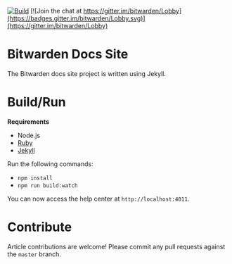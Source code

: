 [![Build](https://github.com/bitwarden/docs/workflows/Build/badge.svg)](https://github.com/bitwarden/docs/actions?query=workflow%3ABuild)
[![Join the chat at https://gitter.im/bitwarden/Lobby](https://badges.gitter.im/bitwarden/Lobby.svg)](https://gitter.im/bitwarden/Lobby)

# Bitwarden Docs Site

The Bitwarden docs site project is written using Jekyll.

# Build/Run

**Requirements**

- Node.js
- [Ruby](https://www.ruby-lang.org/)
- [Jekyll](https://jekyllrb.com/)

Run the following commands:
- `npm install`
- `npm run build:watch`

You can now access the help center at `http://localhost:4011`.

# Contribute

Article contributions are welcome! Please commit any pull requests against the `master` branch.
